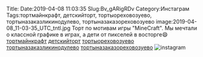 Title:
Date:2019-04-08 11:03:35
Slug:Bv_gARigRDv
Category:Инстаграм
Tags:тортмайнкрафт, детскийторт, тортыореховозуево, тортыназаказликинодулево, тортыназаказореховозуево
image:2019-04-08_11-03-35_UTC_tntl.jpg
Торт по мотивам игры "MineCraft". Мы мечтали о классной графике в играх, а дети от пикселей в восторге😄
[тортмайнкрафт]({tag}тортмайнкрафт) [детскийторт]({tag}детскийторт) [тортыореховозуево]({tag}тортыореховозуево) [тортыназаказликинодулево]({tag}тортыназаказликинодулево) [тортыназаказореховозуево]({tag}тортыназаказореховозуево)
![instagram]({attach}images/2019-04-08_11-03-35_UTC.jpg)
